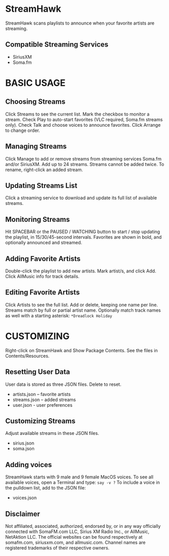 StreamHawk
==========

StreamHawk scans playlists to announce when your favorite artists are streaming.

Compatible Streaming Services
-----------------------------
- SiriusXM
- Soma.fm

BASIC USAGE
===========

Choosing Streams
----------------
Click Streams to see the current list. Mark the checkbox to monitor a stream. Check Play to auto-start favorites (VLC required, Soma.fm streams only). Check Talk and choose voices to announce favorites. Click Arrange to change order.

Managing Streams
----------------
Click Manage to add or remove streams from streaming services Soma.fm and/or SiriusXM. Add up to 24 streams. Streams cannot be added twice. To rename, right-click an added stream.

Updating Streams List
---------------------
Click a streaming service to download and update its full list of available streams.

Monitoring Streams
------------------
Hit SPACEBAR or the PAUSED / WATCHING button to start / stop updating the playlist, in 15/30/45-second intervals. Favorites are shown in bold, and optionally announced and streamed.

Adding Favorite Artists
-----------------------
Double-click the playlist to add new artists. Mark artist/s, and click Add. Click AllMusic info for track details.

Editing Favorite Artists
------------------------
Click Artists to see the full list. Add or delete, keeping one name per line. Streams match by full or partial artist name. Optionally match track names as well with a starting asterisk:
```*Dreadlock Holiday```

CUSTOMIZING
===========

Right-click on StreamHawk and Show Package Contents. See the files in Contents/Resources.

Resetting User Data
-------------------
User data is stored as three JSON files. Delete to reset.
- artists.json – favorite artists
- streams.json – added streams
- user.json - user preferences

Customizing Streams
-------------------
Adjust available streams in these JSON files.
- sirius.json
- soma.json

Adding voices
-------------
StreamHawk starts with 9 male and 9 female MacOS voices. To see all available voices, open a Terminal and type:
```say -v ?```
To include a voice in the pulldown list, add to the JSON file: 
- voices.json

Disclaimer
----------
Not affiliated, associated, authorized, endorsed by, or in any way officially connected with SomaFM.com LLC, Sirius XM Radio Inc., or AllMusic, NetAktion LLC. The official websites can be found respectively at somafm.com, siriusxm.com, and allmusic.com. Channel names are registered trademarks of their respective owners.
